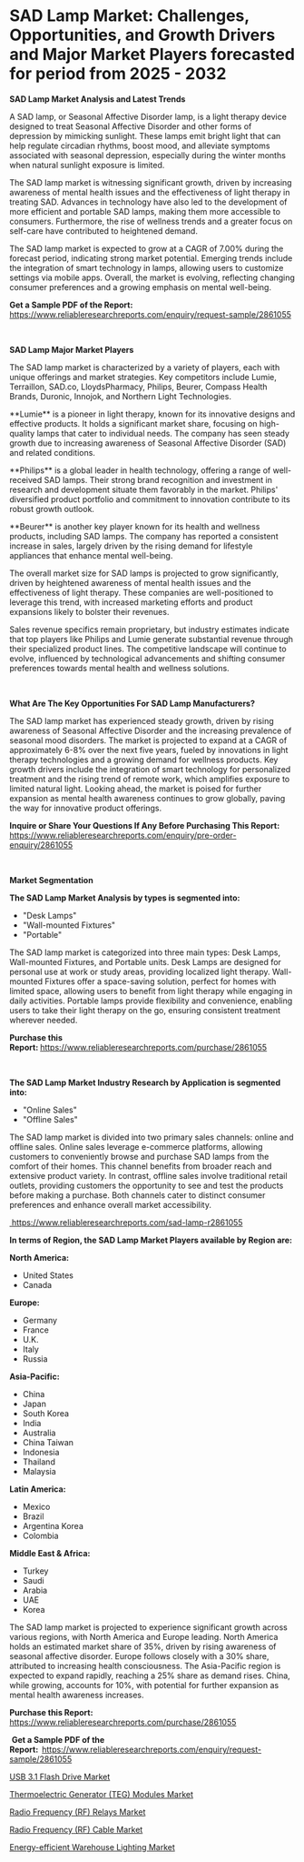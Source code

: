 <p><h1>SAD Lamp Market: Challenges, Opportunities, and Growth Drivers and Major Market Players forecasted for period from 2025 - 2032</h1></p><p><strong>SAD Lamp Market Analysis and Latest Trends</strong></p>
<p><p>A SAD lamp, or Seasonal Affective Disorder lamp, is a light therapy device designed to treat Seasonal Affective Disorder and other forms of depression by mimicking sunlight. These lamps emit bright light that can help regulate circadian rhythms, boost mood, and alleviate symptoms associated with seasonal depression, especially during the winter months when natural sunlight exposure is limited.</p><p>The SAD lamp market is witnessing significant growth, driven by increasing awareness of mental health issues and the effectiveness of light therapy in treating SAD. Advances in technology have also led to the development of more efficient and portable SAD lamps, making them more accessible to consumers. Furthermore, the rise of wellness trends and a greater focus on self-care have contributed to heightened demand.</p><p>The SAD lamp market is expected to grow at a CAGR of 7.00% during the forecast period, indicating strong market potential. Emerging trends include the integration of smart technology in lamps, allowing users to customize settings via mobile apps. Overall, the market is evolving, reflecting changing consumer preferences and a growing emphasis on mental well-being.</p></p>
<p><strong>Get a Sample PDF of the Report:&nbsp;</strong> <a href="https://www.reliableresearchreports.com/enquiry/request-sample/2861055?utm_campaign=3070&utm_medium=2&utm_source=Github&utm_content=ia&utm_term=12032025&utm_id=sad-lamp">https://www.reliableresearchreports.com/enquiry/request-sample/2861055</a></p>
<p>&nbsp;</p>
<p><strong>SAD Lamp Major Market Players</strong></p>
<p><p>The SAD lamp market is characterized by a variety of players, each with unique offerings and market strategies. Key competitors include Lumie, Terraillon, SAD.co, LloydsPharmacy, Philips, Beurer, Compass Health Brands, Duronic, Innojok, and Northern Light Technologies. </p><p>**Lumie** is a pioneer in light therapy, known for its innovative designs and effective products. It holds a significant market share, focusing on high-quality lamps that cater to individual needs. The company has seen steady growth due to increasing awareness of Seasonal Affective Disorder (SAD) and related conditions.</p><p>**Philips** is a global leader in health technology, offering a range of well-received SAD lamps. Their strong brand recognition and investment in research and development situate them favorably in the market. Philips' diversified product portfolio and commitment to innovation contribute to its robust growth outlook.</p><p>**Beurer** is another key player known for its health and wellness products, including SAD lamps. The company has reported a consistent increase in sales, largely driven by the rising demand for lifestyle appliances that enhance mental well-being.</p><p>The overall market size for SAD lamps is projected to grow significantly, driven by heightened awareness of mental health issues and the effectiveness of light therapy. These companies are well-positioned to leverage this trend, with increased marketing efforts and product expansions likely to bolster their revenues. </p><p>Sales revenue specifics remain proprietary, but industry estimates indicate that top players like Philips and Lumie generate substantial revenue through their specialized product lines. The competitive landscape will continue to evolve, influenced by technological advancements and shifting consumer preferences towards mental health and wellness solutions.</p></p>
<p>&nbsp;</p>
<p><strong>What Are The Key Opportunities For SAD Lamp Manufacturers?</strong></p>
<p><p>The SAD lamp market has experienced steady growth, driven by rising awareness of Seasonal Affective Disorder and the increasing prevalence of seasonal mood disorders. The market is projected to expand at a CAGR of approximately 6-8% over the next five years, fueled by innovations in light therapy technologies and a growing demand for wellness products. Key growth drivers include the integration of smart technology for personalized treatment and the rising trend of remote work, which amplifies exposure to limited natural light. Looking ahead, the market is poised for further expansion as mental health awareness continues to grow globally, paving the way for innovative product offerings.</p></p>
<p><strong>Inquire or Share Your Questions If Any Before Purchasing This Report:</strong> <a href="https://www.reliableresearchreports.com/enquiry/pre-order-enquiry/2861055?utm_campaign=3070&utm_medium=2&utm_source=Github&utm_content=ia&utm_term=12032025&utm_id=sad-lamp">https://www.reliableresearchreports.com/enquiry/pre-order-enquiry/2861055</a></p>
<p>&nbsp;</p>
<p><strong>Market Segmentation</strong></p>
<p><strong>The SAD Lamp Market Analysis by types is segmented into:</strong></p>
<p><ul><li>"Desk Lamps"</li><li>"Wall-mounted Fixtures"</li><li>"Portable"</li></ul></p>
<p><p>The SAD lamp market is categorized into three main types: Desk Lamps, Wall-mounted Fixtures, and Portable units. Desk Lamps are designed for personal use at work or study areas, providing localized light therapy. Wall-mounted Fixtures offer a space-saving solution, perfect for homes with limited space, allowing users to benefit from light therapy while engaging in daily activities. Portable lamps provide flexibility and convenience, enabling users to take their light therapy on the go, ensuring consistent treatment wherever needed.</p></p>
<p><strong>Purchase this Report:&nbsp;</strong><a href="https://www.reliableresearchreports.com/purchase/2861055?utm_campaign=3070&utm_medium=2&utm_source=Github&utm_content=ia&utm_term=12032025&utm_id=sad-lamp">https://www.reliableresearchreports.com/purchase/2861055</a></p>
<p>&nbsp;</p>
<p><strong>The SAD Lamp Market Industry Research by Application is segmented into:</strong></p>
<p><ul><li>"Online Sales"</li><li>"Offline Sales"</li></ul></p>
<p><p>The SAD lamp market is divided into two primary sales channels: online and offline sales. Online sales leverage e-commerce platforms, allowing customers to conveniently browse and purchase SAD lamps from the comfort of their homes. This channel benefits from broader reach and extensive product variety. In contrast, offline sales involve traditional retail outlets, providing customers the opportunity to see and test the products before making a purchase. Both channels cater to distinct consumer preferences and enhance overall market accessibility.</p></p>
<p><a href="https://www.reliableresearchreports.com/sad-lamp-r2861055?utm_campaign=3070&utm_medium=2&utm_source=Github&utm_content=ia&utm_term=12032025&utm_id=sad-lamp">&nbsp;https://www.reliableresearchreports.com/sad-lamp-r2861055</a></p>
<p><strong>In terms of Region, the SAD Lamp Market Players available by Region are:</strong></p>
<p>
    <p> <strong> North America: </strong>
        <ul>
            <li>United States</li>
            <li>Canada</li>
        </ul>
        </p> 
    <p> <strong> Europe: </strong>
        <ul>
            <li>Germany</li>
            <li>France</li>
            <li>U.K.</li>
            <li>Italy</li>
            <li>Russia</li>
        </ul>
        </p> 
    <p> <strong> Asia-Pacific: </strong>
        <ul>
            <li>China</li>
            <li>Japan</li>
            <li>South Korea</li>
            <li>India</li>
            <li>Australia</li>
            <li>China Taiwan</li>
            <li>Indonesia</li>
            <li>Thailand</li>
            <li>Malaysia</li>
        </ul>
        </p> 
    <p> <strong> Latin America: </strong>
        <ul>
            <li>Mexico</li>
            <li>Brazil</li>
            <li>Argentina Korea</li>
            <li>Colombia</li>
        </ul>
        </p> 
    <p> <strong> Middle East & Africa: </strong>
        <ul>
            <li>Turkey</li>
            <li>Saudi</li>
            <li>Arabia</li>
            <li>UAE</li>
            <li>Korea</li>
        </ul>
    </p>
    </p>
<p><p>The SAD lamp market is projected to experience significant growth across various regions, with North America and Europe leading. North America holds an estimated market share of 35%, driven by rising awareness of seasonal affective disorder. Europe follows closely with a 30% share, attributed to increasing health consciousness. The Asia-Pacific region is expected to expand rapidly, reaching a 25% share as demand rises. China, while growing, accounts for 10%, with potential for further expansion as mental health awareness increases.</p></p>
<p><strong>Purchase this Report: </strong><a href="https://www.reliableresearchreports.com/purchase/2861055?utm_campaign=3070&utm_medium=2&utm_source=Github&utm_content=ia&utm_term=12032025&utm_id=sad-lamp">https://www.reliableresearchreports.com/purchase/2861055</a></p>
<p>&nbsp;<strong>Get a Sample PDF of the Report:&nbsp;&nbsp;</strong><a href="https://www.reliableresearchreports.com/enquiry/request-sample/2861055?utm_campaign=3070&utm_medium=2&utm_source=Github&utm_content=ia&utm_term=12032025&utm_id=sad-lamp">https://www.reliableresearchreports.com/enquiry/request-sample/2861055</a></p>
<p><strong></strong></p>
<p><p><a href="https://www.linkedin.com/pulse/analysis-market-usb-31-flash-drive-illuminating-elements-kqcxc?utm_campaign=3070&utm_medium=2&utm_source=Github&utm_content=ia&utm_term=12032025&utm_id=sad-lamp">USB 3.1 Flash Drive Market</a></p><p><a href="https://www.linkedin.com/pulse/projected-cagr-83-thermoelectric-generator-teg-modules-market-pmebf?utm_campaign=3070&utm_medium=2&utm_source=Github&utm_content=ia&utm_term=12032025&utm_id=sad-lamp">Thermoelectric Generator (TEG) Modules Market</a></p><p><a href="https://www.linkedin.com/pulse/radio-frequency-rf-relays-market-size-expansion-analysis-v5yic?utm_campaign=3070&utm_medium=2&utm_source=Github&utm_content=ia&utm_term=12032025&utm_id=sad-lamp">Radio Frequency (RF) Relays Market</a></p><p><a href="https://www.linkedin.com/pulse/year-on-year-growth-radio-frequency-rf-cable-market-10-cagr-from-1ikqf?utm_campaign=3070&utm_medium=2&utm_source=Github&utm_content=ia&utm_term=12032025&utm_id=sad-lamp">Radio Frequency (RF) Cable Market</a></p><p><a href="https://www.linkedin.com/pulse/energy-efficient-warehouse-lighting-market-analysis-report-c7yec?utm_campaign=3070&utm_medium=2&utm_source=Github&utm_content=ia&utm_term=12032025&utm_id=sad-lamp">Energy-efficient Warehouse Lighting Market</a></p></p>